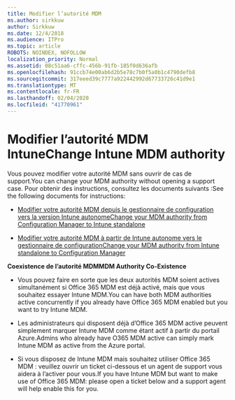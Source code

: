 ```yaml
---
title: Modifier l’autorité MDM
ms.author: sirkkuw
author: Sirkkuw
ms.date: 12/4/2018
ms.audience: ITPro
ms.topic: article
ROBOTS: NOINDEX, NOFOLLOW
localization_priority: Normal
ms.assetid: 08c51aa6-cffc-456b-91fb-185f0d636afb
ms.openlocfilehash: 91ccb74e00ab6d2b5e78c7b0f5a0b1c4790defb8
ms.sourcegitcommit: 317eeed39c7777a922442992d67733726c41d9e1
ms.translationtype: MT
ms.contentlocale: fr-FR
ms.lasthandoff: 02/04/2020
ms.locfileid: "41770961"
---
```

# <a name="change-intune-mdm-authority"></a><span data-ttu-id="0cb54-102">Modifier l’autorité MDM Intune</span><span class="sxs-lookup"><span data-stu-id="0cb54-102">Change Intune MDM authority</span></span>

<span data-ttu-id="0cb54-103">Vous pouvez modifier votre autorité MDM sans ouvrir de cas de support.</span><span class="sxs-lookup"><span data-stu-id="0cb54-103">You can change your MDM authority without opening a support case.</span></span> <span data-ttu-id="0cb54-104">Pour obtenir des instructions, consultez les documents suivants :</span><span class="sxs-lookup"><span data-stu-id="0cb54-104">See the following documents for instructions:</span></span>
  
- [<span data-ttu-id="0cb54-105">Modifier votre autorité MDM depuis le gestionnaire de configuration vers la version Intune autonome</span><span class="sxs-lookup"><span data-stu-id="0cb54-105">Change your MDM authority from Configuration Manager to Intune standalone</span></span>](https://docs.microsoft.com/configmgr/mdm/deploy-use/migrate-change-mdm-authority)
    
- [<span data-ttu-id="0cb54-106">Modifier votre autorité MDM à partir de Intune autonome vers le gestionnaire de configuration</span><span class="sxs-lookup"><span data-stu-id="0cb54-106">Change your MDM authority from Intune standalone to Configuration Manager</span></span>](https://docs.microsoft.com/configmgr/mdm/deploy-use/change-mdm-authority)
    
 <span data-ttu-id="0cb54-107">**Coexistence de l’autorité MDM**</span><span class="sxs-lookup"><span data-stu-id="0cb54-107">**MDM Authority Co-Existence**</span></span>
  
- <span data-ttu-id="0cb54-108">Vous pouvez faire en sorte que les deux autorités MDM soient actives simultanément si Office 365 MDM est déjà activé, mais que vous souhaitez essayer Intune MDM.</span><span class="sxs-lookup"><span data-stu-id="0cb54-108">You can have both MDM authorities active concurrently if you already have Office 365 MDM enabled but you want to try Intune MDM.</span></span>
    
- <span data-ttu-id="0cb54-109">Les administrateurs qui disposent déjà d’Office 365 MDM active peuvent simplement marquer Intune MDM comme étant actif à partir du portail Azure.</span><span class="sxs-lookup"><span data-stu-id="0cb54-109">Admins who already have O365 MDM active can simply mark Intune MDM as active from the Azure portal.</span></span>
    
- <span data-ttu-id="0cb54-110">Si vous disposez de Intune MDM mais souhaitez utiliser Office 365 MDM : veuillez ouvrir un ticket ci-dessous et un agent de support vous aidera à l’activer pour vous.</span><span class="sxs-lookup"><span data-stu-id="0cb54-110">If you have Intune MDM but want to make use of Office 365 MDM: please open a ticket below and a support agent will help enable this for you.</span></span>
    

